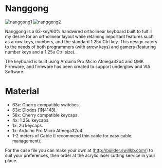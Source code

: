 # Nanggong
![nanggong1](https://github.com/SanmaLD/nanggong/assets/64263022/9edbd3ac-5dd5-47c5-85f2-c5192f3aced0)
![nanggong2](https://github.com/SanmaLD/nanggong/assets/64263022/4f8db130-d457-4eec-899d-e145f3addb18)


Nanggong is a 63-key/60% handwired ortholinear keyboard built to fulfill my desire for an ortholinear layout while retaining important features such as arrow keys, numbers, and the standard 1.25u Ctrl key. This design caters to the needs of both programmers (with arrow keys) and gamers (featuring number keys and a 1.25u Ctrl size).

The keyboard is built using Arduino Pro Micro Atmega32u4 and QMK Firmware, and firmware has been created to support underglow and VIA Software.

# Material
<ul>
<li>63x: Cherry compatible switches.</li>
<li>63x: Diodos (1N4148).</li>
<li>58x: Cherry compatible keycaps.</li>
<li>4x: 1.25u keycaps.</li>
<li>1x: 2u keycaps.</li>
<li>1x: Arduino Pro Micro Atmega32u4.</li>
<li>1-2 meters of Cable (I recommend thin cable for easy cable management).</li>
</ul>

For the case file you can make your own at (http://builder.swillkb.com/) to suit your preferences, then order at the acrylic laser cutting service in your place.
